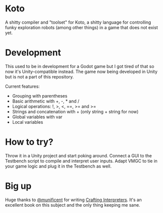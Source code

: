 ﻿# Koto
A shitty compiler and "toolset" for Koto, a shitty language for controlling funky exploration robots (among other things) in a game that does not exist yet.

# Development
This used to be in development for a Godot game but I got tired of that so now it's Unity-compatible instead. The game now being developed in Unity but is not a part of this repository.

Current features:
 * Grouping with parentheses
 * Basic arithmetic with +, -, * and /
 * Logical operations: !, >, <, ==, >= and >=
 * Strings and concatenation with + (only string + string for now)
 * Global variables with var
 * Local variables

# How to try?
Throw it in a Unity project and start poking around. Connect a GUI to the Testbench script to compile and interpret user inputs. Adapt VMGC to tie in your game logic and plug it in the Testbench as well.

# Big up
Huge thanks to [@munificent](https://github.com/munificent) for writing [Crafting Interpreters](https://www.craftinginterpreters.com/). It's an excellent book on this subject and the only thing keeping me sane.

